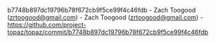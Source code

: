 b7748b897dc19796b78f672cb9f5ce99f4c46fdb - Zach Toogood (zrtoogood@gmail.com) - Zach Toogood (zrtoogood@gmail.com) - https://github.com/project-topaz/topaz/commit/b7748b897dc19796b78f672cb9f5ce99f4c46fdb
